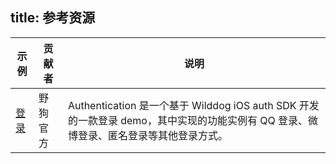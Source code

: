
title:  参考资源
---


| 示例                                       | 贡献者  | 说明                                       |
| ---------------------------------------- | ---- | ---------------------------------------- |
| <a href="https://github.com/WildDogTeam/wilddog-ios-quickstart" target="_blank">登录</a> | 野狗官方 | Authentication 是一个基于 Wilddog iOS auth SDK 开发的一款登录 demo，其中实现的功能实例有 QQ 登录、微博登录、匿名登录等其他登录方式。 |


